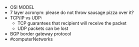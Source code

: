 - OSI MODEL
- 7 layer acronym: please do not throw sausage pizza over it? 
- TCP/IP vs UDP:
	- TCP guarantees that recipient will receive the packet
	- UDP packets can be lost
- BGP border gateway protocol
- #computerNetworks 